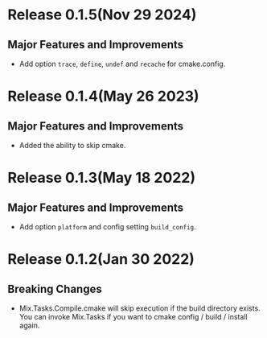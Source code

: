 # Release 0.1.5(Nov 29 2024)

## Major Features and Improvements
* Add option `trace`, `define`, `undef` and `recache` for cmake.config.
        
# Release 0.1.4(May 26 2023)

## Major Features and Improvements
* Added the ability to skip cmake.

# Release 0.1.3(May 18 2022)

## Major Features and Improvements
* Add option `platform` and config setting `build_config`.

# Release 0.1.2(Jan 30 2022)

## Breaking Changes
* Mix.Tasks.Compile.cmake will skip execution if the build directory exists.
  You can invoke Mix.Tasks if you want to cmake config / build / install again.
